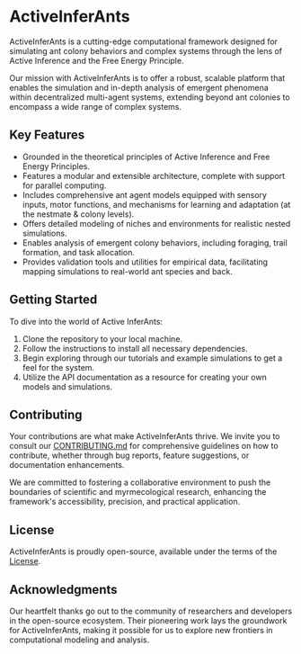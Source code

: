 # ActiveInferAnts

ActiveInferAnts is a cutting-edge computational framework designed for simulating ant colony behaviors and complex systems through the lens of Active Inference and the Free Energy Principle.

Our mission with ActiveInferAnts is to offer a robust, scalable platform that enables the simulation and in-depth analysis of emergent phenomena within decentralized multi-agent systems, extending beyond ant colonies to encompass a wide range of complex systems.

## Key Features

- Grounded in the theoretical principles of Active Inference and Free Energy Principles.
- Features a modular and extensible architecture, complete with support for parallel computing.
- Includes comprehensive ant agent models equipped with sensory inputs, motor functions, and mechanisms for learning and adaptation (at the nestmate & colony levels).
- Offers detailed modeling of niches and environments for realistic nested simulations.
- Enables analysis of emergent colony behaviors, including foraging, trail formation, and task allocation.
- Provides validation tools and utilities for empirical data, facilitating mapping simulations to real-world ant species and back.

## Getting Started

To dive into the world of Active InferAnts:

1. Clone the repository to your local machine.
2. Follow the instructions to install all necessary dependencies.
3. Begin exploring through our tutorials and example simulations to get a feel for the system.
4. Utilize the API documentation as a resource for creating your own models and simulations.

## Contributing

Your contributions are what make ActiveInferAnts thrive. We invite you to consult our [CONTRIBUTING.md](CONTRIBUTING.md) for comprehensive guidelines on how to contribute, whether through bug reports, feature suggestions, or documentation enhancements.

We are committed to fostering a collaborative environment to push the boundaries of scientific and myrmecological research, enhancing the framework's accessibility, precision, and practical application.

## License

ActiveInferAnts is proudly open-source, available under the terms of the [License](LICENSE.md).

## Acknowledgments

Our heartfelt thanks go out to the community of researchers and developers in the open-source ecosystem. Their pioneering work lays the groundwork for ActiveInferAnts, making it possible for us to explore new frontiers in computational modeling and analysis.

